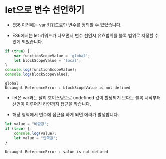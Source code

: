 # let으로 변수 선언하기

* ES6 이전에는 var 키워드로만 변수를 정의할 수 있었습니다.

* ES6에서는 let 키워드가 나오면서 변수 선언시 유효범위를 블록 범위로 지정할 수 있게 되었습니다.

```javascript
if (true) {
    var functionScopeValue = 'global';
    let blockScopeValue = 'local';
}
console.log(functionScopeValue);
console.log(blockScopeValue);
```

```
global
Uncaught ReferenceError : blockScopeValue is not defined
```

* let은 var과는 달리 호이스팅으로 undefined 값이 할당되기 보다는 블록 시작부터 선언이 이루어진 라인까지 접근을 막습니다.

* 해당 영역에서 변수에 접근을 하게 되면 에러가 발생합니다.

```javascript
let value = "바깥값";
if (true) {
    console.log(value);
    let value = "안쪽값";
}
```

```
Uncaught ReferenceError : value is not defined
```
